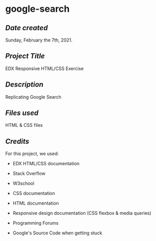 # google-search
## *Date created*
Sunday, February the 7th, 2021.

## *Project Title*
EDX Responsive HTML/CSS Exercise

## *Description*
Replicating Google Search 

## *Files used*
HTML & CSS files 

## *Credits*
For this project, we used:

* EDX HTML/CSS documentation

* Stack Overflow

* W3school

* CSS documentation

* HTML documentation

* Responsive design documentation (CSS flexbox & media queries)

* Programming Forums

* Google's Source Code when getting stuck